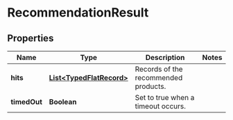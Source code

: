 

# RecommendationResult


## Properties

Name | Type | Description | Notes
------------ | ------------- | ------------- | -------------
**hits** | [**List&lt;TypedFlatRecord&gt;**](TypedFlatRecord.md) | Records of the recommended products. | 
**timedOut** | **Boolean** | Set to true when a timeout occurs. | 



